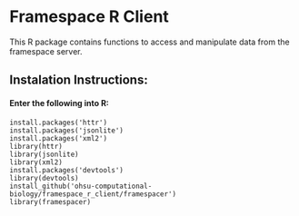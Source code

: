 # Framespace R Client

This R package contains functions to access and manipulate data from the framespace server.

## Instalation Instructions:
#### Enter the following into R:

```
install.packages('httr')
install.packages('jsonlite')
install.packages('xml2')
library(httr)
library(jsonlite)
library(xml2)
install.packages('devtools')
library(devtools)
install_github('ohsu-computational-biology/framespace_r_client/framespacer')
library(framespacer)
```



